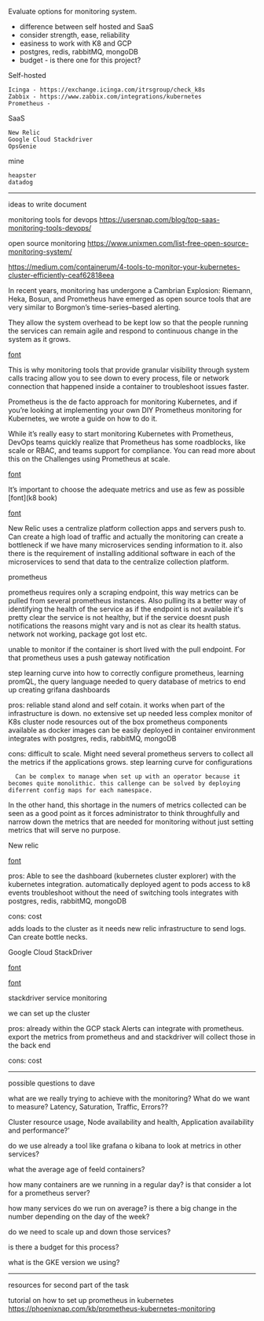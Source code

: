 Evaluate options for monitoring system.

- difference between self hosted and SaaS
- consider strength, ease, reliability
- easiness to work with K8 and GCP
- postgres, redis, rabbitMQ, mongoDB
- budget - is there one for this project?

Self-hosted

    Icinga - https://exchange.icinga.com/itrsgroup/check_k8s
    Zabbix - https://www.zabbix.com/integrations/kubernetes
    Prometheus - 

SaaS

    New Relic 
    Google Cloud Stackdriver
    OpsGenie

mine

    heapster
    datadog


----------------------------------------------------------

ideas to write document
<!-- 
 “We need monitoring systems that allow us to alert for high-level service objectives, but retain the granularity to inspect individual components as needed.”  -->
 
 
<!-- Monitoring enables service owners to make rational decisions about the impact of changes to the service, apply the scientific method to incident response, and of course ensure their reason for existence: to measure the service’s alignment with business goals -->


monitoring tools for devops
https://usersnap.com/blog/top-saas-monitoring-tools-devops/

open source monitoring
https://www.unixmen.com/list-free-open-source-monitoring-system/

https://medium.com/containerum/4-tools-to-monitor-your-kubernetes-cluster-efficiently-ceaf62818eea

In recent years, monitoring has undergone a Cambrian Explosion: Riemann, Heka, Bosun, and Prometheus have emerged as open source tools that are very similar to Borgmon’s time-series–based alerting.

They allow the system overhead to be kept low so that the people running the services can remain agile and respond to continuous change in the system as it grows.

[font](https://sre.google/sre-book/practical-alerting/)



This is why monitoring tools that provide granular visibility through system calls tracing allow you to see down to every process, file or network connection that happened inside a container to troubleshoot issues faster. 


 Prometheus is the de facto approach for monitoring Kubernetes, and if you’re looking at implementing your own DIY Prometheus monitoring for Kubernetes, we wrote a guide on how to do it.

While it’s really easy to start monitoring Kubernetes with Prometheus, DevOps teams quickly realize that Prometheus has some roadblocks, like scale or RBAC, and teams support for compliance. You can read more about this on the Challenges using Prometheus at scale. 

 [font](https://sysdig.com/blog/monitoring-kubernetes/)


 It’s important to choose the adequate metrics and use as few as possible
 [font](k8 book)

 [font](https://www.youtube.com/watch?v=h4Sl21AKiDg)


 New Relic uses a centralize platform collection apps and servers push to. Can create a high load of traffic and actually the monitoring can create a bottleneck if we have many microservices sending information to it. also there is the requirement of installing additional software in each of the microservices to send that data to the centralize collection platform.

 prometheus
 
 prometheus requires only a scraping endpoint, this way metrics can be pulled from several prometheus instances.
 Also pulling its a better way of identifying the health of the service as if the endpoint is not available it's pretty clear the service is not healthy, but if the service doesnt push notifications the reasons might vary and is not as clear its health status. network not working, package got lost etc.

 unable to monitor if the container is short lived with the pull endpoint. For that prometheus uses a push gateway notification 

step learning curve into how to correctly configure prometheus, learning promQL, the query language needed to query database of metrics to end up creating grifana dashboards


pros: reliable
      stand alond and self cotain. it works when part of the infrastructure is down.
      no extensive set up needed
      less complex
      monitor of K8s cluster node resources out of the box
      prometheus components available as docker images
      can be easily deployed in container environment
      integrates with postgres, redis, rabbitMQ, mongoDB

cons: difficult to scale. Might need several prometheus servers to collect all the metrics if the applications grows. 
      step learning curve for configurations


      Can be complex to manage when set up with an operator because it becomes quite monolithic. this callenge can be solved by deploying diferrent config maps for each namespace.

In the other hand, this shortage in the numers of metrics collected can be seen as a good point as it forces administrator to think throughfully and narrow down the metrics that are needed for monitoring without just setting metrics that will serve no purpose. 

New relic

[font](https://newrelic.com/platform/kubernetes/monitoring-guide)

pros: Able to see the dashboard (kubernetes cluster explorer) with the kubernetes integration. 
    automatically deployed agent to pods
    access to k8 events
    troubleshoot without the need of switching tools
    integrates with postgres, redis, rabbitMQ, mongoDB

cons: cost $$$$
      adds loads to the cluster as it needs new relic infrastructure to send logs. Can create bottle necks.


Google Cloud StackDriver

[font](https://cloud.google.com/stackdriver/docs/solutions/gke)

[font](https://www.youtube.com/watch?v=lwBBAvPxO9c)

  stackdriver service monitoring

 we can set up the cluster 

pros: already within the GCP stack
      Alerts can integrate with prometheus. export the metrics from prometheus and and stackdriver will collect those in the back end 
      
cons: cost $$$$


-----------------------------------------------------------------------

 possible questions to dave

 what are we really trying to achieve with the monitoring? What do we want to measure? Latency, Saturation, Traffic, Errors??
 
 Cluster resource usage, Node availability and health, Application availability and performance?'

 do we use already a tool like grafana o kibana to look at metrics in other services?

 what the average age of feeld containers?

 how many containers are we running in a regular day? is that consider a lot for a prometheus server?

 how many services do we run on average? is there a big change in the number depending on the day of the week?

 do we need to scale up and down those services?

 is there a budget for this process?

 what is the GKE version we using?




 -------------------------------------

 resources for second part of the task


tutorial on how to set up prometheus in kubernetes
 https://phoenixnap.com/kb/prometheus-kubernetes-monitoring